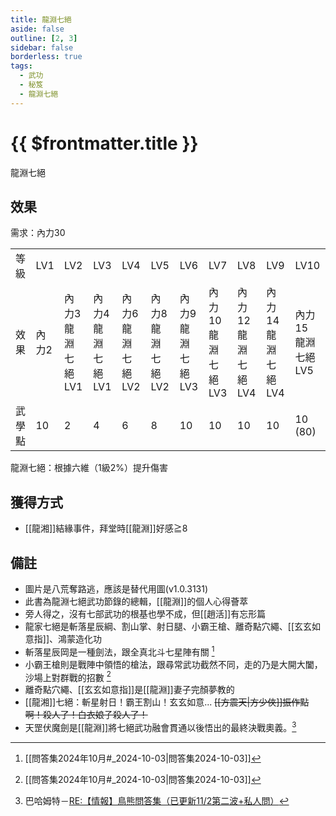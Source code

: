 ```yaml
---
title: 龍淵七絕
aside: false
outline: [2, 3]
sidebar: false
borderless: true
tags:
  - 武功
  - 秘笈
  - 龍淵七絕
---
```


# {{ $frontmatter.title }}

<BookItemIcon :size="`medium`" :needLink="false" :no="7013"></BookItemIcon>

龍淵七絕

## 效果

需求：內力30

<table>
    <tr>
        <td>等級</td>
        <td>LV1</td>
        <td>LV2</td>
        <td>LV3</td>
        <td>LV4</td>
        <td>LV5</td>
        <td>LV6</td>
        <td>LV7</td>
        <td>LV8</td>
        <td>LV9</td>
        <td>LV10</td>
    </tr>
    <tr>
        <td>效果</td>
        <td>內力2</td>
        <td>內力3<br>龍淵七絕LV1</td>
        <td>內力4<br>龍淵七絕LV1</td>
        <td>內力6<br>龍淵七絕LV2</td>
        <td>內力8<br>龍淵七絕LV2</td>
        <td>內力9<br>龍淵七絕LV3</td>
        <td>內力10<br>龍淵七絕LV3</td>
        <td>內力12<br>龍淵七絕LV4</td>
        <td>內力14<br>龍淵七絕LV4</td>
        <td>內力15<br>龍淵七絕LV5</td>
    </tr>
    <tr>
        <td>武學點</td>
        <td>10</td>
        <td>2</td>
        <td>4</td>
        <td>6</td>
        <td>8</td>
        <td>10</td>
        <td>10</td>
        <td>10</td>
        <td>10</td>
        <td>10 (80)</td>
    </tr>
</table>

龍淵七絕：根據六維（1級2%）提升傷害

## 獲得方式

- [[龍湘]]結緣事件，拜堂時[[龍淵]]好感≧8

## 備註

- 圖片是八荒奪路逃，應該是替代用圖(v1.0.3131)
- 此書為龍淵七絕武功節錄的總輯，[[龍淵]]的個人心得薈萃
- 旁人得之，沒有七部武功的根基也學不成，但[[趙活]]有忘形篇
- 龍家七絕是斬落星辰綱、割山掌、射日腿、小霸王槍、離奇點穴繩、[[玄玄如意指]]、鴻蒙造化功
- 斬落星辰岡是一種劍法，跟全真北斗七星陣有關 [^1]
- 小霸王槍則是戰陣中領悟的槍法，跟尋常武功截然不同，走的乃是大開大闔，沙場上對群戰的招數 [^1]
- 離奇點穴繩、[[玄玄如意指]]是[[龍淵]]妻子完顏夢教的
- [[龍湘]]七絕：斬星射日！霸王割山！玄玄如意... ~~[[方震天|方少俠]]振作點啊！殺人了！白衣娘子殺人了！~~
- 天罡伏魔劍是[[龍淵]]將七絕武功融會貫通以後悟出的最終決戰奧義。[^2]

[^1]: [[問答集2024年10月#_2024-10-03|問答集2024-10-03]]
[^2]: 巴哈姆特－[RE:【情報】鳥熊問答集（已更新11/2第二波+私人問）](https://forum.gamer.com.tw/Co.php?bsn=73317&sn=12184&subbsn=1&bPage=0)